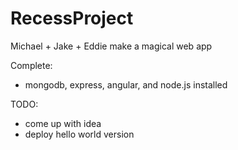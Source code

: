 # RecessProject
Michael + Jake + Eddie make a magical web app

Complete:
- mongodb, express, angular, and node.js installed

TODO:
- come up with idea
- deploy hello world version

